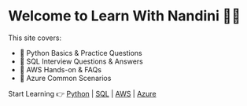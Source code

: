 # Welcome to Learn With Nandini 👩‍💻

This site covers:

- 🔹 Python Basics & Practice Questions
- 🔹 SQL Interview Questions & Answers
- 🔹 AWS Hands-on & FAQs
- 🔹 Azure Common Scenarios

Start Learning 👉 [Python](#/python) | [SQL](#/sql) | [AWS](#/aws) | [Azure](#/azure)
